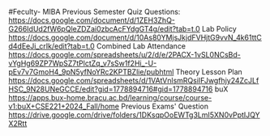 #Feculty- MIBA
Previous Semester Quiz Questions:	https://docs.google.com/document/d/1ZEH3ZhQ-G266IdUd2fW6pQleZDZai0zbcAcFYdgGT4g/edit?tab=t.0
Lab Policy	https://docs.google.com/document/d/10As80YMjsJkjdFVHjtG9vvN_4k61ttCd4dEeJi_crIk/edit?tab=t.0
Combined Lab Attendance	https://docs.google.com/spreadsheets/u/2/d/e/2PACX-1vSL0NCsBd-vYgHg69ZP7WpSZ7tPlctZq_v7sSw1f2Hi_-U-pEv7v7GmoH4_9pN5yfNoYRc2KPTBZlie/pubhtml
Theory Lesson Plan	https://docs.google.com/spreadsheets/d/1VAtVnlsmRQsiIFJwgfhjy24ZcJLfHSC_9N28UNeGCCE/edit?gid=1778894716#gid=1778894716
buX	https://apps.bux-home.bracu.ac.bd/learning/course/course-v1:buX+CSE221+2024_Fall/home
Previous Exams' Question	https://drive.google.com/drive/folders/1DKsqpOoEWTg3LmI5XN0vPptIJQYX2Rtt
